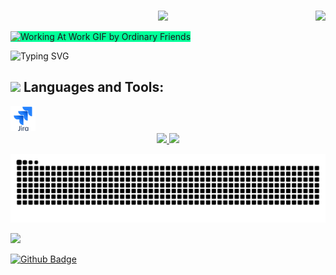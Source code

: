 <!-- <a href="https://hits.seeyoufarm.com"><img src="https://hits.seeyoufarm.com/api/count/incr/badge.svg?url=https%3A%2F%2Fgithub.com%2Fgjbae1212%2Fhit-counter&count_bg=%23000000&title_bg=%23000000&icon=hugo.svg&icon_color=%23FFFFFF&title=Profile+Views+ipekkayikk&edge_flat=false" align="right"/></a> -->
<br>
<p align="center"><img src="https://i.imgur.com/A6bWGFl.gif"/>
<img src="https://komarev.com/ghpvc/?username=ipekkayikk&&style=plastics&&color=yellow " align="right"/> </p>

<!-- <h2 align="center"> -->
<!-- </h2>  -->

<img class="giphy-gif-img giphy-img-loaded" src="https://media2.giphy.com/media/jzuCOQE1MtMWe1q7HK/giphy.gif?cid=ecf05e47z0zfmn008vo0vqjumzsjl400x9j93du039kj1hs3&amp;ep=v1_gifs_search&amp;rid=giphy.gif&amp;ct=g" width="25%" height="50%" alt="Working At Work GIF by Ordinary Friends" style="background: rgb(0, 255, 153);">
 



<!-- %7C -> alttaki yaziya | eklememize yariyor -->
![Typing SVG](https://readme-typing-svg.herokuapp.com?color=%CC00FF&lines=+İPEK+KAYIK+)
<!--   
<h3 align="left">Skills: Java | Selenium | JUnit | TestNG | Cucumber | Git - GitHub | Html - Css | JIRA | PostgreSQL | LAMBDA | JDBC | API | </h3>
<img src="https://www.animatedimages.org/data/media/562/animated-line-image-0184.gif" width="1920" /> -->
## <img src="https://media2.giphy.com/media/QssGEmpkyEOhBCb7e1/giphy.gif?cid=ecf05e47a0n3gi1bfqntqmob8g9aid1oyj2wr3ds3mg700bl&rid=giphy.gif" width ="25"><b> Languages and Tools:</b>
</a> 
<a href="https://www.atlassian.com/software/jira" target="_blank" rel="noreferrer"> <img src="https://raw.githubusercontent.com/devicons/devicon/master/icons/jira/jira-original-wordmark.svg" alt="Jira" width="40" height="40"/> </a>
 




<br>

 <div align="center"> 
 
  <a href="https://www.linkedin.com/in/ipekkayikk/" target="_blank">
    <img src="https://img.shields.io/badge/-LinkedIn-%23333?style=for-the-badge&logo=linkedin&logoColor=blue" target="_blank">
  </a>
  <a href = "mailto:ipek.kayikk@gmail.com">
    <img src="https://img.shields.io/badge/-Gmail-%23333?style=for-the-badge&logo=gmail&logoColor=reed" target="_blank">
  </a>


</div>



![](https://github.com/BEPb/BEPb/raw/output/github-contribution-grid-snake.svg)

<!-- 
name: GitHub-Profile-3D-Contrib

on:
  schedule: # 03:00 JST == 18:00 UTC
    - cron: "0 18 * * *"
  workflow_dispatch:

jobs:
  build:
    runs-on: ubuntu-latest
    name: generate-github-profile-3d-contrib
    steps:
      - uses: actions/checkout@v3
      - uses: yoshi389111/github-profile-3d-contrib@0.7.1
        env:
          GITHUB_TOKEN: ${{ secrets.GITHUB_TOKEN }}
          USERNAME: ${{ github.repository_owner }}
      - name: Commit & Push
        run: |
          git config user.name github-actions
          git config user.email github-actions@github.com
          git add -A .
          git commit -m "generated"
          git push
-->


![](https://raw.githubusercontent.com/zouariste/corona-runner/gh-pages/assets/corona-runner.gif)






[![Github Badge](https://img.shields.io/badge/-Github-000?style=quare&labelColor=000&logo=Github&logoColor=white&link=link)](https://github.com/ipekkayikk)


